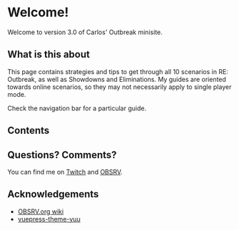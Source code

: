 # Welcome!

Welcome to version 3.0 of Carlos' Outbreak minisite.

## What is this about

This page contains strategies and tips to get through all 10 scenarios in RE: Outbreak, as well as Showdowns and Eliminations. My guides are oriented towards online scenarios, so they may not necessarily apply to single player mode.

Check the navigation bar for a particular guide.

## Contents

<GlobalTableOfContents />

## Questions? Comments?

You can find me on [Twitch](https://twitch.tv/carloslovessae) and [OBSRV](http://obsrv.org/memberlist.php?mode=viewprofile&u=28510).

## Acknowledgements

- [OBSRV.org wiki](http://obsrv.org/wiki)
- [vuepress-theme-yuu](https://github.com/Danktuary/vuepress-theme-yuu)
